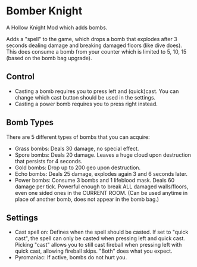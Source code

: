 # Bomber Knight
A Hollow Knight Mod which adds bombs.

Adds a "spell" to the game, which drops a bomb that explodes after 3 seconds dealing damage and breaking damaged floors (like dive does).
This does consume a bomb from your counter which is limited to 5, 10, 15 (based on the bomb bag upgrade). 

## Control
- Casting a bomb requires you to press left and (quick)cast. You can change which cast button should be used in the settings.
- Casting a power bomb requires you to press right instead.

## Bomb Types
There are 5 different types of bombs that you can acquire:
- Grass bombs: Deals 30 damage, no special effect.
- Spore bombs: Deals 20 damage. Leaves a huge cloud upon destruction that persists for 4 seconds.
- Gold bombs: Drop up to 200 geo upon destruction.
- Echo bombs: Deals 25 damage, explodes again 3 and 6 seconds later.
- Power bombs: Consume 3 bombs and 1 lifeblood mask. Deals 60 damage per tick. Powerful enough to break ALL damaged walls/floors, even one sided ones in the CURRENT ROOM. (Can be used anytime in place of another bomb, does not appear in the bomb bag.)

## Settings
- Cast spell on: Defines when the spell should be casted. If set to "quick cast", the spell can only be casted when pressing left and quick cast. Picking "cast" allows you to still cast fireball when pressing left with quick cast, allowing fireball skips. "Both" does what you expect. 
- Pyromaniac: If active, bombs do not hurt you.
